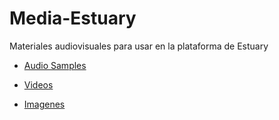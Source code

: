 # Media-Estuary
Materiales audiovisuales para usar en la plataforma de Estuary 

+ [Audio Samples](Audio/README.md)

+ [Videos](Video/README.md)

+ [Imagenes](Imagen/README.md)
